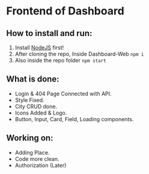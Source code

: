 # Frontend of Dashboard

## How to install and run:

1. Install [NodeJS](https://nodejs.org/en/download/) first!
2. After cloning the repo, Inside Dashboard-Web `npm i`
3. Also inside the repo folder `npm start`

## What is done: 

- Login & 404 Page Connected with API.
- Style Fixed.
- City CRUD done.
- Icons Added & Logo.
- Button, Input, Card, Field, Loading components.

## Working on: 

- Adding Place.
- Code more clean.
- Authorization (Later)
